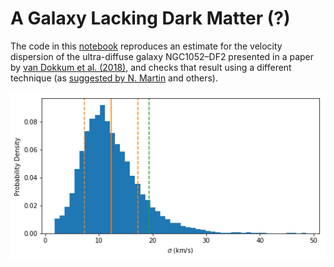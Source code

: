 # A Galaxy Lacking Dark Matter (?)

The code in this [notebook](https://github.com/pmplewa/NGC1052-DF2/blob/master/main.ipynb) reproduces an estimate for the velocity dispersion of the ultra-diffuse galaxy NGC1052–DF2 presented in a paper by [van Dokkum et al. (2018)](https://arxiv.org/abs/1803.10237), and checks that result using a different technique (as [suggested by N. Martin](https://twitter.com/nfmartin1980/status/982245161735372804) and others).

[![](preview.png)](https://github.com/pmplewa/NGC1052-DF2/blob/master/main.ipynb)
